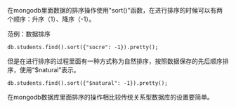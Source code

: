 在mongodb里面数据的排序操作使用"sort()"函数，在进行排序的时候可以有两个顺序：升序（1）、降序（-1）。

范例：数据排序

```
db.students.find().sort({"socre": -1}).pretty();
```

但是在进行排序的过程里面有一种方式称为自然排序，按照数据保存的先后顺序排序，使用“$natural”表示。

```
db.students.find().sort({"$natural": -1}).pretty();
```

在mongodb数据库里面排序的操作相比较传统关系型数据库的设置要简单。